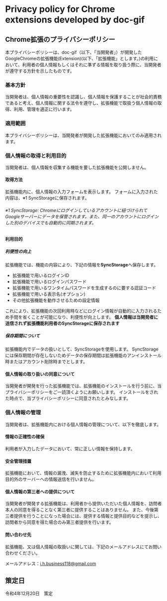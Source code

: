 # Privacy policy for Chrome extensions developed by doc-gif
## Chrome拡張のプライバシーポリシー

本プライバシーポリシーは、doc-gif（以下、「当開発者」）が開発したGoogleChromeの拡張機能(Extension)(以下、「拡張機能」とします。)の利用において、利用者の個人情報もしくはそれに準ずる情報を取り扱う際に、当開発者が遵守する方針を示したものです。

### 基本方針
当開発者は、個人情報の重要性を認識し、個人情報を保護することが社会的責務であると考え、個人情報に関する法令を遵守し、拡張機能で取扱う個人情報の取得、利用、管理を適正に行います。

### 適用範囲
本プライバシーポリシーは、当開発者が開発した拡張機能においてのみ適用されます。

### 個人情報の取得と利用目的
当開発者は、個人情報を収集する機能を要した拡張機能を公開しません。

#### 取得方法
拡張機能内に、個人情報の入力フォームを表示します。
フォームに入力された内容は、※1 SyncStorageに保存されます。

###### ※1 SyncStorage: Chromeにログインしているアカウントに紐づけられてGoogleサーバーにデータを保管されます。また、同一のアカウントにログインした別のデバイスでも自動的に同期されます。

#### 利用目的
##### 利便性の向上
拡張機能では、機能の内容により、下記の情報を**SyncStorage**へ保存します。
- 拡張機能で用いるログインID
- 拡張機能で用いるログインパスワード
- 拡張機能で用いるワンタイムパスワードを生成するのに要する認証コード
- 拡張機能で用いる表示名(オプション)
- その他拡張機能を動作させるための設定情報

これにより、拡張機能の次回利用時などにログイン情報が自動的に入力されるため手間を省くことが可能になり、利便性が向上します。
**個人情報は当開発者に送信されず拡張機能利用者のSyncStorageに保存されます**

##### 保存期間について
拡張機能内でデータの扱いとして、SyncStorageを使用します。
SyncStorageには保存期間が存在しないためデータの保存期間は拡張機能のアンインストール時またはアカウント削除時までとします。

#### 個人情報の取り扱いの同意について
当開発者が開発を行った拡張機能では、拡張機能のインストールを行う前に、当プライバシーポリシーをご一読頂くようにお願いします。
インストールをされた時点で、当プライバシーポリシーに同意されたとみなします。

### 個人情報の管理
当開発者は、拡張機能内における個人情報の管理について、以下を徹底します。

#### 情報の正確性の確保
利用者が入力したデータにおいて、常に正しい情報を保持します。

#### 安全管理措置
拡張機能において、情報の漏洩、滅失を防止するために拡張機能内において利用目的外のサーバーへの情報送信を行いません。

#### 個人情報の第三者への提供について
当開発者が開発する拡張機能は、利用者から提供いただいた個人情報を、訪問者本人の同意を得ることなく第三者に提供することはありません。
また、今後第三者提供を行うことになった場合には、提供する情報と提供目的などを提示し、訪問者から同意を得た場合のみ第三者提供を行います。

#### 問い合わせ先
拡張機能、又は個人情報の取扱いに関しては、下記のメールアドレスにてお問い合わせください。

メールアドレス：i.h.business118@gmail.com

## 策定日
令和4年12月20日　策定